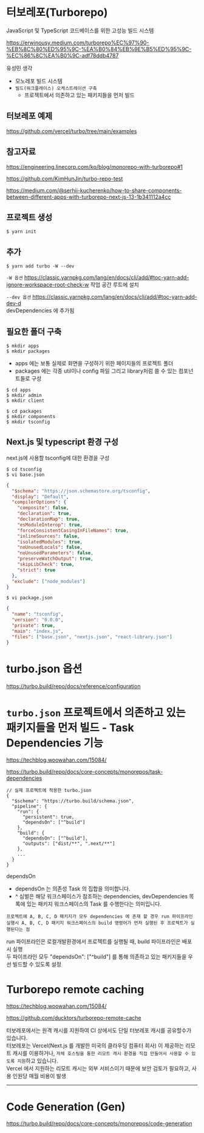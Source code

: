 # 터보레포(Turborepo)

JavaScript 및 TypeScript 코드베이스를 위한 고성능 빌드 시스템

https://erwinousy.medium.com/turborepo%EC%97%90-%EB%8C%80%ED%95%9C-%EA%B0%84%EB%9E%B5%ED%95%9C-%EC%86%8C%EA%B0%9C-adf78ddb4787

유성민 생각

- 모노레포 빌드 시스템
- `빌드(워크플레이스) 오케스트레이션 구축`
  - 프로젝트에서 의존하고 있는 패키지들을 먼저 빌드

## 터보레포 예제

https://github.com/vercel/turbo/tree/main/examples

## 참고자료

https://engineering.linecorp.com/ko/blog/monorepo-with-turborepo#1

https://github.com/KimHunJin/turbo-repo-test

https://medium.com/@serhii-kucherenko/how-to-share-components-between-different-apps-with-turborepo-next-js-13-1b341112a4cc

## 프로젝트 생성

```
$ yarn init
```

## 추가

```
$ yarn add turbo -W --dev
```

`-W 옵션`
https://classic.yarnpkg.com/lang/en/docs/cli/add/#toc-yarn-add-ignore-workspace-root-check-w
작업 공간 루트에 설치

`--dev 옵션`
https://classic.yarnpkg.com/lang/en/docs/cli/add/#toc-yarn-add-dev-d  
devDependencies 에 추가됨

## 필요한 폴더 구축

```
$ mkdir apps
$ mkdir packages
```

- apps 에는 보통 실제로 화면을 구성하기 위한 페이지들의 프로젝트 폴더
- packages 에는 각종 util이나 config 파일 그리고 library처럼 쓸 수 있는 컴포넌트들로 구성

```
$ cd apps
$ mkdir admin
$ mkdir client

$ cd packages
$ mkdir components
$ mkdir tsconfig
```

## Next.js 및 typescript 환경 구성

next.js에 사용할 tsconfig에 대한 환경을 구성

```
$ cd tsconfig
$ vi base.json
```

```json
{
  "$schema": "https://json.schemastore.org/tsconfig",
  "display": "Default",
  "compilerOptions": {
    "composite": false,
    "declaration": true,
    "declarationMap": true,
    "esModuleInterop": true,
    "forceConsistentCasingInFileNames": true,
    "inlineSources": false,
    "isolatedModules": true,
    "noUnusedLocals": false,
    "noUnusedParameters": false,
    "preserveWatchOutput": true,
    "skipLibCheck": true,
    "strict": true
  },
  "exclude": ["node_modules"]
}
```

```
$ vi package.json
```

```json
{
  "name": "tsconfig",
  "version": "0.0.0",
  "private": true,
  "main": "index.js",
  "files": ["base.json", "nextjs.json", "react-library.json"]
}
```

# turbo.json 옵션

https://turbo.build/repo/docs/reference/configuration

# `turbo.json` 프로젝트에서 의존하고 있는 패키지들을 먼저 빌드 - Task Dependencies 기능

https://techblog.woowahan.com/15084/

https://turbo.build/repo/docs/core-concepts/monorepos/task-dependencies

```
// 실제 프로젝트에 적용한 turbo.json
{
  "$schema": "https://turbo.build/schema.json",
  "pipeline": {
    "run": {
      "persistent": true,
      "dependsOn": ["^build"]
    },
    "build": {
      "dependsOn": ["^build"],
      "outputs": ["dist/**", ".next/**"]
    },
    ...
  }
}
```

dependsOn

- dependsOn 는 의존성 Task 의 집합을 의미합니다.
- ^ 심벌은 해당 워크스페이스가 참조하는 dependencies, devDependencies 목록에 있는 패키지 워크스페이스의 Task 를 수행한다는 의미입니다.

`프로젝트에 A, B, C, D 패키지가 모두 dependencies 에 존재 할 경우 run 파이프라인 실행시 A, B, C, D 패키지 워크스페이스의 build 명령어가 먼저 실행된 후 프로젝트가 실행된다는 점`

run 파이프라인은 로컬개발환경에서 프로젝트를 실행될 때, build 파이프라인은 배포 시 실행  
두 파이프라인 모두 "dependsOn": ["^build"] 를 통해 의존하고 있는 패키지들을 우선 빌드할 수 있도록 설정

# Turborepo remote caching

https://techblog.woowahan.com/15084/

https://github.com/ducktors/turborepo-remote-cache

터보레포에서는 원격 캐시를 지원하여 CI 상에서도 단일 터보레포 캐시를 공유할수가 있습니다.  
터보레포는 Vercel(Next.js 를 개발한 미국의 클라우딩 컴퓨터 회사) 이 제공하는 리모트 캐시를 이용하거나, `자체 호스팅을 통한 리모트 캐시 환경을 직접 만들어서 사용할 수 있도록 지원`하고 있습니다.  
Vercel 에서 지원하는 리모트 캐시는 외부 서비스이기 때문에 보안 검토가 필요하고, 사용 인원당 매월 비용이 발생

---

# Code Generation (Gen)

https://turbo.build/repo/docs/core-concepts/monorepos/code-generation
